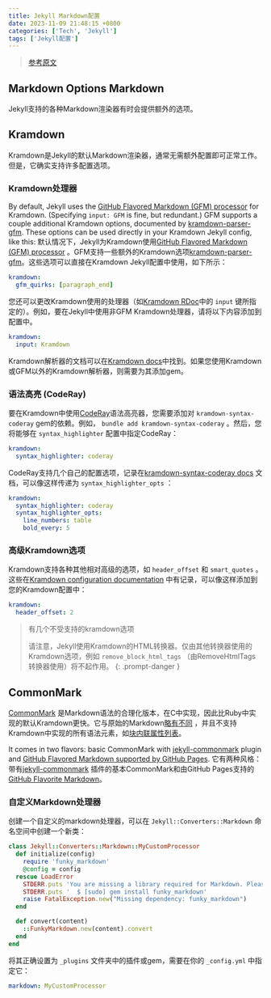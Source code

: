```yaml
---
title: Jekyll Markdown配置
date: 2023-11-09 21:48:15 +0800
categories: ['Tech', 'Jekyll']
tags: ['Jekyll配置']
---
```




> [参考原文](https://jekyllrb.com/docs/configuration/markdown/)



## Markdown Options Markdown

Jekyll支持的各种Markdown渲染器有时会提供额外的选项。



## Kramdown

Kramdown是Jekyll的默认Markdown渲染器，通常无需额外配置即可正常工作。但是，它确实支持许多配置选项。



### Kramdown处理器

By default, Jekyll uses the [GitHub Flavored Markdown (GFM) processor](https://github.com/kramdown/parser-gfm) for Kramdown. (Specifying `input: GFM` is fine, but redundant.) GFM supports a couple additional Kramdown options, documented by [kramdown-parser-gfm](https://github.com/kramdown/parser-gfm). These options can be used directly in your Kramdown Jekyll config, like this:
默认情况下，Jekyll为Kramdown使用[GitHub Flavored Markdown (GFM) processor](https://github.com/kramdown/parser-gfm) 。GFM支持一些额外的Kramdown选项[kramdown-parser-gfm](https://github.com/kramdown/parser-gfm)。这些选项可以直接在Kramdown Jekyll配置中使用，如下所示：

```yaml
kramdown:
  gfm_quirks: [paragraph_end]
```

您还可以更改Kramdown使用的处理器（如[Kramdown RDoc](https://kramdown.gettalong.org/rdoc/Kramdown/Document.html#method-c-new)中的 `input` 键所指定的）。例如，要在Jekyll中使用非GFM Kramdown处理器，请将以下内容添加到配置中。

```yaml
kramdown:
  input: Kramdown
```

Kramdown解析器的文档可以在[Kramdown docs](https://kramdown.gettalong.org/parser/kramdown.html)中找到。如果您使用Kramdown或GFM以外的Kramdown解析器，则需要为其添加gem。



### 语法高亮 (CodeRay)

要在Kramdown中使用[CodeRay](https://coderay.rubychan.de/)语法高亮器，您需要添加对 `kramdown-syntax-coderay` gem的依赖。例如， `bundle add kramdown-syntax-coderay` 。然后，您将能够在 `syntax_highlighter` 配置中指定CodeRay：

```yaml
kramdown:
  syntax_highlighter: coderay
```

CodeRay支持几个自己的配置选项，记录在[kramdown-syntax-coderay docs](https://github.com/kramdown/syntax-coderay) 文档，可以像这样传递为 `syntax_highlighter_opts` ：

```yaml
kramdown:
  syntax_highlighter: coderay
  syntax_highlighter_opts:
    line_numbers: table
    bold_every: 5
```



### 高级Kramdown选项

Kramdown支持各种其他相对高级的选项，如 `header_offset` 和 `smart_quotes` 。这些在[Kramdown configuration documentation](https://kramdown.gettalong.org/options.html) 中有记录，可以像这样添加到您的Kramdown配置中：

```yaml
kramdown:
  header_offset: 2
```

> 有几个不受支持的kramdown选项
>
> 请注意，Jekyll使用Kramdown的HTML转换器。仅由其他转换器使用的Kramdown选项，例如 `remove_block_html_tags` （由RemoveHtmlTags转换器使用）将不起作用。
{: .prompt-danger }



## CommonMark

[CommonMark](https://commonmark.org/) 是Markdown语法的合理化版本，在C中实现，因此比Ruby中实现的默认Kramdown更快。它与原始的Markdown[略有不同](https://github.com/commonmark/CommonMark#differences-from-original-markdown) ，并且不支持Kramdown中实现的所有语法元素，如[块内联属性列表](https://kramdown.gettalong.org/syntax.html#block-ials)。

It comes in two flavors: basic CommonMark with [jekyll-commonmark](https://github.com/jekyll/jekyll-commonmark) plugin and [GitHub Flavored Markdown supported by GitHub Pages](https://github.com/github/jekyll-commonmark-ghpages).
它有两种风格：带有[jekyll-commonmark](https://github.com/jekyll/jekyll-commonmark) 插件的基本CommonMark和由GitHub Pages支持的[GitHub Flavorite Markdown](https://github.com/github/jekyll-commonmark-ghpages)。



### 自定义Markdown处理器

创建一个自定义的markdown处理器，可以在 `Jekyll::Converters::Markdown` 命名空间中创建一个新类：

```ruby
class Jekyll::Converters::Markdown::MyCustomProcessor
  def initialize(config)
    require 'funky_markdown'
    @config = config
  rescue LoadError
    STDERR.puts 'You are missing a library required for Markdown. Please run:'
    STDERR.puts '  $ [sudo] gem install funky_markdown'
    raise FatalException.new("Missing dependency: funky_markdown")
  end

  def convert(content)
    ::FunkyMarkdown.new(content).convert
  end
end
```

将其正确设置为 `_plugins` 文件夹中的插件或gem，需要在你的 `_config.yml` 中指定它：

```yaml
markdown: MyCustomProcessor
```